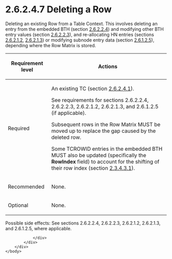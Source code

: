 <html dir="LTR" xmlns:mshelp="http://msdn.microsoft.com/mshelp" xmlns:ddue="http://ddue.schemas.microsoft.com/authoring/2003/5" xmlns:xlink="http://www.w3.org/1999/xlink" xmlns:tool="http://www.microsoft.com/tooltip">
    <head>
        <meta http-equiv="Content-Type" content="text/html; CHARSET=utf-8"></meta>
        <meta name="save" content="history"></meta>
        <title>2.6.2.4.7 Deleting a Row</title>
        <xml>
            <mshelp:toctitle title="2.6.2.4.7 Deleting a Row"></mshelp:toctitle>
            <mshelp:rltitle title="[MS-PST]: Deleting a Row"></mshelp:rltitle>
            <mshelp:keyword index="A" term="5a0450b5-61c3-4bb0-9837-fd14a00040d2"></mshelp:keyword>
            <mshelp:attr name="DCSext.ContentType" value="open specification"></mshelp:attr>
            <mshelp:attr name="AssetID" value="5a0450b5-61c3-4bb0-9837-fd14a00040d2"></mshelp:attr>
            <mshelp:attr name="TopicType" value="kbRef"></mshelp:attr>
            <mshelp:attr name="DCSext.Title" value="[MS-PST]: Deleting a Row" />
        </xml>
    </head>
    <body>
        <div id="header">
            <h1 class="heading">2.6.2.4.7 Deleting a Row</h1>
        </div>
        <div id="mainSection">
            <div id="mainBody">
                <div id="allHistory" class="saveHistory"></div>
                <div id="sectionSection0" class="section" name="collapseableSection">
                    

<p>Deleting an existing Row from a Table Context. This involves
deleting an entry from the embedded BTH (section <a href="21d49035-3818-4a4c-bc54-0e271cb9ce81.md">2.6.2.2.4</a>) and modifying
other BTH entry values (section <a href="55245797-279e-4c2d-94bc-547bc26be59c.md">2.6.2.2.3</a>), and
re-allocating HN entries (sections <a href="5b30032e-8cbc-4f03-a6bd-c21a7f1c54ea.md">2.6.2.1.2</a>, <a href="f774eb0a-f6d7-4240-b515-3213bd9c5c40.md">2.6.2.1.3</a>) or modifying
subnode entry data (section <a href="0ef88344-1236-4d5d-9969-e421e501737c.md">2.6.1.2.5</a>),
depending where the Row Matrix is stored.</p>

<table>
 <thead>
  <tr>
   <th>
   <p>Requirement level</p>
   </th>
   <th>
   <p><b><span>Actions</span></b></p>
   </th>
  </tr>
 </thead>
 <tr>
  <td>
  <p>Required</p>
  </td>
  <td>
  <p>An existing TC (section <a href="a3cafcd6-454a-46b4-a122-ebbda9ae56fb.md">2.6.2.4.1</a>).</p>
  <p>See requirements for sections 2.6.2.2.4, 2.6.2.2.3,
  2.6.2.1.2, 2.6.2.1.3, and 2.6.1.2.5 (if applicable).</p>
  <p>Subsequent rows in the Row Matrix MUST be moved up to
  replace the gap caused by the deleted row.</p>
  <p>Some TCROWID entries in the embedded BTH MUST also be
  updated (specifically the <b>RowIndex</b> field) to account for the shifting
  of their row index (section <a href="e20b5cf4-ea56-48b8-a8fa-e086c9b862ca.md">2.3.4.3.1</a>).</p>
  </td>
 </tr>
 <tr>
  <td>
  <p>Recommended</p>
  </td>
  <td>
  <p>None.</p>
  </td>
 </tr>
 <tr>
  <td>
  <p>Optional</p>
  </td>
  <td>
  <p>None.</p>
  </td>
 </tr>
</table>

<p>Possible side effects: See sections 2.6.2.2.4, 2.6.2.2.3,
2.6.2.1.2, 2.6.2.1.3, and 2.6.1.2.5, where applicable.</p>


                </div>
            </div>
        </div>
    </body>
</html>